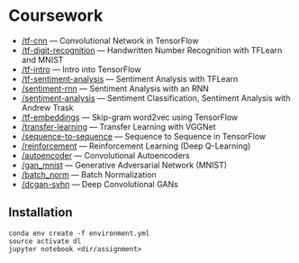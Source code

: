 # Coursework

* [/tf-cnn](./tf-cnn) — Convolutional Network in TensorFlow
* [/tf-digit-recognition](./tf-digit-recognition) — Handwritten Number Recognition with TFLearn and MNIST
* [/tf-intro](./tf-intro) — Intro into TensorFlow
* [/tf-sentiment-analysis](./sentiment-analysis) — Sentiment Analysis with TFLearn
* [/sentiment-rnn](./sentiment-rnn) — Sentiment Analysis with an RNN
* [/sentiment-analysis](./sentiment-analysis) — Sentiment Classification, Sentiment Analysis with Andrew Trask
* [/tf-embeddings](./tf-embeddings) — Skip-gram word2vec using TensorFlow
* [/transfer-learning](./transfer-learning) — Transfer Learning with VGGNet
* [/sequence-to-sequence](./sequence-to-sequence) — Sequence to Sequence in TensorFlow
* [/reinforcement](./reinforcement) — Reinforcement Learning (Deep Q-Learning)
* [/autoencoder](./autoencoder) — Convolutional Autoencoders
* [/gan_mnist](./gan_mnist) — Generative Adversarial Network (MNIST)
* [/batch_norm](./batch_norm) — Batch Normalization
* [/dcgan-svhn](./dcgan-svhn) — Deep Convolutional GANs

## Installation
```
conda env create -f environment.yml
source activate dl
jupyter notebook <dir/assignment>
```

